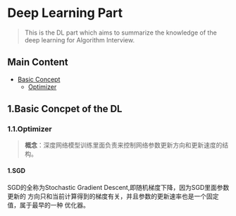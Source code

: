 
# Deep Learning Part
> This is the DL part which aims to summarize the knowledge of the 
> deep learning for Algorithm Interview.

## Main Content
- [Basic Concept](#1.Basic-Concpet-of-the-DL)   
   - [Optimizer](#1.1Optimizer)




## 1.Basic Concpet of the DL

### 1.1.Optimizer
> **概念**：深度网络模型训练里面负责来控制网络参数更新方向和更新速度的结构。
#### 1.SGD
SGD的全称为Stochastic Gradient Descent,即随机梯度下降，因为SGD里面参数更新的
方向只和当前计算得到的梯度有关，并且参数的更新速率也是一个固定值，属于最早的一种
优化器。

